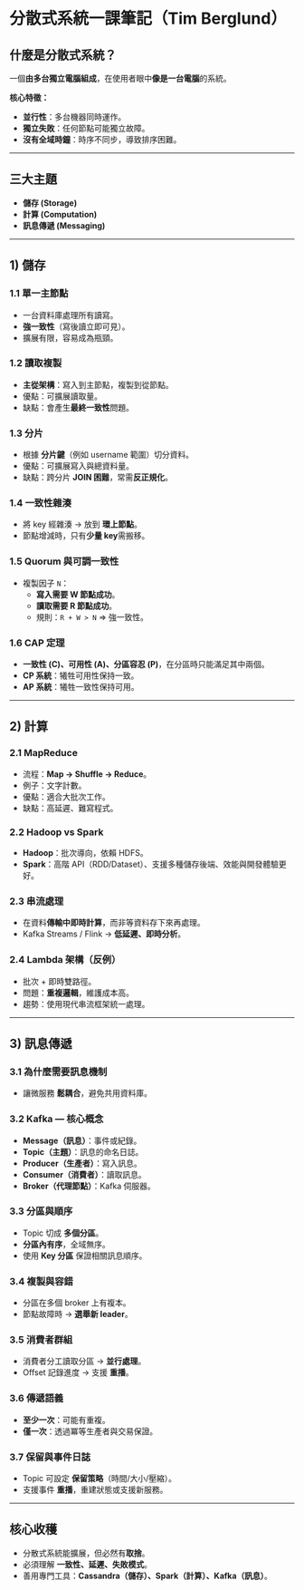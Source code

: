 
# 分散式系統一課筆記（Tim Berglund）

## 什麼是分散式系統？
一個**由多台獨立電腦組成**，在使用者眼中**像是一台電腦**的系統。  

**核心特徵：**
- **並行性**：多台機器同時運作。  
- **獨立失敗**：任何節點可能獨立故障。  
- **沒有全域時鐘**：時序不同步，導致排序困難。  

---

## 三大主題
- **儲存 (Storage)**  
- **計算 (Computation)**  
- **訊息傳遞 (Messaging)**  

---

## 1) 儲存

### 1.1 單一主節點
- 一台資料庫處理所有讀寫。  
- **強一致性**（寫後讀立即可見）。  
- 擴展有限，容易成為瓶頸。  

### 1.2 讀取複製
- **主從架構**：寫入到主節點，複製到從節點。  
- 優點：可擴展讀取量。  
- 缺點：會產生**最終一致性**問題。  

### 1.3 分片
- 根據 **分片鍵**（例如 username 範圍）切分資料。  
- 優點：可擴展寫入與總資料量。  
- 缺點：跨分片 **JOIN 困難**，常需**反正規化**。  

### 1.4 一致性雜湊
- 將 key 經雜湊 → 放到 **環上節點**。  
- 節點增減時，只有**少量 key**需搬移。  

### 1.5 Quorum 與可調一致性
- 複製因子 `N`：  
  - **寫入需要 W 節點成功**。  
  - **讀取需要 R 節點成功**。  
  - 規則：`R + W > N` ⇒ 強一致性。  

### 1.6 CAP 定理
- **一致性 (C)、可用性 (A)、分區容忍 (P)**，在分區時只能滿足其中兩個。  
- **CP 系統**：犧牲可用性保持一致。  
- **AP 系統**：犧牲一致性保持可用。  

---

## 2) 計算

### 2.1 MapReduce
- 流程：**Map → Shuffle → Reduce**。  
- 例子：文字計數。  
- 優點：適合大批次工作。  
- 缺點：高延遲、難寫程式。  

### 2.2 Hadoop vs Spark
- **Hadoop**：批次導向，依賴 HDFS。  
- **Spark**：高階 API（RDD/Dataset）、支援多種儲存後端、效能與開發體驗更好。  

### 2.3 串流處理
- 在資料**傳輸中即時計算**，而非等資料存下來再處理。  
- Kafka Streams / Flink → **低延遲、即時分析**。  

### 2.4 Lambda 架構（反例）
- 批次 + 即時雙路徑。  
- 問題：**重複邏輯**，維護成本高。  
- 趨勢：使用現代串流框架統一處理。  

---

## 3) 訊息傳遞

### 3.1 為什麼需要訊息機制
- 讓微服務 **鬆耦合**，避免共用資料庫。  

### 3.2 Kafka — 核心概念
- **Message（訊息）**：事件或紀錄。  
- **Topic（主題）**：訊息的命名日誌。  
- **Producer（生產者）**：寫入訊息。  
- **Consumer（消費者）**：讀取訊息。  
- **Broker（代理節點）**：Kafka 伺服器。  

### 3.3 分區與順序
- Topic 切成 **多個分區**。  
- **分區內有序**，全域無序。  
- 使用 **Key 分區** 保證相關訊息順序。  

### 3.4 複製與容錯
- 分區在多個 broker 上有複本。  
- 節點故障時 → **選舉新 leader**。  

### 3.5 消費者群組
- 消費者分工讀取分區 → **並行處理**。  
- Offset 記錄進度 → 支援 **重播**。  

### 3.6 傳遞語義
- **至少一次**：可能有重複。  
- **僅一次**：透過冪等生產者與交易保證。  

### 3.7 保留與事件日誌
- Topic 可設定 **保留策略**（時間/大小/壓縮）。  
- 支援事件 **重播**，重建狀態或支援新服務。  

---

## 核心收穫
- 分散式系統能擴展，但必然有**取捨**。  
- 必須理解 **一致性、延遲、失敗模式**。  
- 善用專門工具：**Cassandra（儲存）、Spark（計算）、Kafka（訊息）**。  